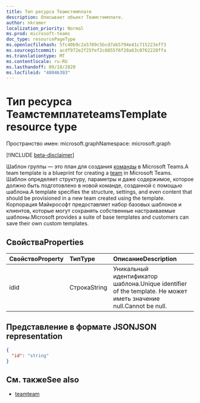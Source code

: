 ```yaml
---
title: Тип ресурса Теамстемплате
description: Описывает объект Теамстемплате.
author: nkramer
localization_priority: Normal
ms.prod: microsoft-teams
doc_type: resourcePageType
ms.openlocfilehash: 5fc40b9c2a5789c5bcd7ab5794e41c715223eff3
ms.sourcegitcommit: acdf972e2f25fef2c6855f6f28a63c0762228ffa
ms.translationtype: MT
ms.contentlocale: ru-RU
ms.lasthandoff: 09/18/2020
ms.locfileid: "48046393"
---
```

# <a name="teamstemplate-resource-type"></a><span data-ttu-id="2f082-103">Тип ресурса Теамстемплате</span><span class="sxs-lookup"><span data-stu-id="2f082-103">teamsTemplate resource type</span></span>

<span data-ttu-id="2f082-104">Пространство имен: microsoft.graph</span><span class="sxs-lookup"><span data-stu-id="2f082-104">Namespace: microsoft.graph</span></span>

[!INCLUDE [beta-disclaimer](../../includes/beta-disclaimer.md)]

<span data-ttu-id="2f082-105">Шаблон группы — это план для создания [команды](../resources/team.md) в Microsoft Teams.</span><span class="sxs-lookup"><span data-stu-id="2f082-105">A team template is a blueprint for creating a [team](../resources/team.md) in Microsoft Teams.</span></span> <span data-ttu-id="2f082-106">Шаблон определяет структуру, параметры и даже содержимое, которое должно быть подготовлено в новой команде, созданной с помощью шаблона.</span><span class="sxs-lookup"><span data-stu-id="2f082-106">A template specifies the structure, settings, and even content that should be provisioned in a new team created using the template.</span></span> <span data-ttu-id="2f082-107">Корпорация Майкрософт предоставляет набор базовых шаблонов и клиентов, которые могут сохранять собственные настраиваемые шаблоны.</span><span class="sxs-lookup"><span data-stu-id="2f082-107">Microsoft provides a suite of base templates and customers can save their own custom templates.</span></span>

## <a name="properties"></a><span data-ttu-id="2f082-108">Свойства</span><span class="sxs-lookup"><span data-stu-id="2f082-108">Properties</span></span>

| <span data-ttu-id="2f082-109">Свойство</span><span class="sxs-lookup"><span data-stu-id="2f082-109">Property</span></span>            | <span data-ttu-id="2f082-110">Тип</span><span class="sxs-lookup"><span data-stu-id="2f082-110">Type</span></span>     | <span data-ttu-id="2f082-111">Описание</span><span class="sxs-lookup"><span data-stu-id="2f082-111">Description</span></span> |
|:------------------- |:-------- |:----------- |
| <span data-ttu-id="2f082-112">id</span><span class="sxs-lookup"><span data-stu-id="2f082-112">id</span></span>                  | <span data-ttu-id="2f082-113">Строка</span><span class="sxs-lookup"><span data-stu-id="2f082-113">String</span></span>   | <span data-ttu-id="2f082-114">Уникальный идентификатор шаблона.</span><span class="sxs-lookup"><span data-stu-id="2f082-114">Unique identifier of the template.</span></span> <span data-ttu-id="2f082-115">Не может иметь значение null.</span><span class="sxs-lookup"><span data-stu-id="2f082-115">Cannot be null.</span></span> |

## <a name="json-representation"></a><span data-ttu-id="2f082-116">Представление в формате JSON</span><span class="sxs-lookup"><span data-stu-id="2f082-116">JSON representation</span></span>

<!-- {
  "blockType": "resource",
  "@odata.type": "microsoft.graph.teamsTemplate",
  "baseType": "microsoft.graph.entity"
}-->

```json
{
  "id": "string"
}
```

## <a name="see-also"></a><span data-ttu-id="2f082-117">См. также</span><span class="sxs-lookup"><span data-stu-id="2f082-117">See also</span></span>

- [<span data-ttu-id="2f082-118">team</span><span class="sxs-lookup"><span data-stu-id="2f082-118">team</span></span>](team.md)



